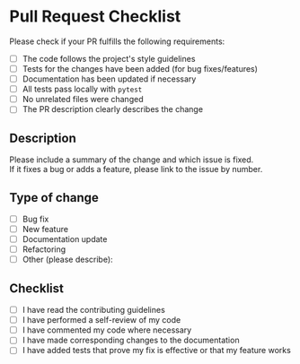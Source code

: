 # Pull Request Checklist

Please check if your PR fulfills the following requirements:

- [ ] The code follows the project's style guidelines
- [ ] Tests for the changes have been added (for bug fixes/features)
- [ ] Documentation has been updated if necessary
- [ ] All tests pass locally with `pytest`
- [ ] No unrelated files were changed
- [ ] The PR description clearly describes the change

## Description

Please include a summary of the change and which issue is fixed.  
If it fixes a bug or adds a feature, please link to the issue by number.

## Type of change

- [ ] Bug fix
- [ ] New feature
- [ ] Documentation update
- [ ] Refactoring
- [ ] Other (please describe):

## Checklist

- [ ] I have read the contributing guidelines
- [ ] I have performed a self-review of my code
- [ ] I have commented my code where necessary
- [ ] I have made corresponding changes to the documentation
- [ ] I have added tests that prove my fix is effective or that my feature works
